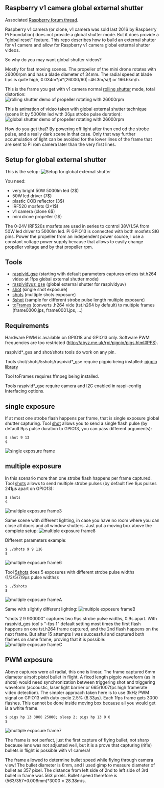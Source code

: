 ## Raspberry v1 camera global external shutter

Associated [Raspberry forum thread](https://www.raspberrypi.org/forums/viewtopic.php?f=43&t=241418).

Raspberry v1 camera (or clone, v1 camera was sold last 2016 by Raspberry Pi Foundation) does not provide a global shutter mode. But it does provide a "global reset" feature. This repo describes how to build an external shutter for v1 camera and allow for Raspberry v1 camera global external shutter videos.

So why do you may want global shutter videos?

Mostly for fast moving scenes. The propeller of the mini drone rotates with 26000rpm and has a blade diameter of 34mm. The radial speed at blade tips is quite high, 0.034m&ast;pi&ast;(26000/60)=46.3m/s(!) or 166.6km/h.


This is the frame you get with v1 camera normal [rolling shutter](https://en.wikipedia.org/wiki/Rolling_shutter) mode, total distortion:  
![rolling shutter demo of propeller rotating with 26000rpm](res/rs.26000rpm.jpg)

This is animation of video taken with global external shutter technique (scene lit by 5000lm led with 36µs strobe pulse duration):   
![global shutter demo of propeller rotating with 26000rpm](res/26000rpm.anim.gif)

How do you get that? By powering off light after then end od the strobe pulse, and a really dark scene in that case. Only that way further accumulation of light can be avoided for the lower lines of the frame that are sent to Pi rom camera later than the very first lines.

## Setup for global external shutter

This is the setup:
![Setup for global external shutter](res/IMG_270519_182616.jpg)

You need:
* very bright 50W 5000lm led (2$)
* 50W led driver (7$)
* plastic COB reflector (3$)
* IRF520 mosfets (2×1$)
* v1 camera (clone 6$)
* mini drone propeller (1$)

The 0-24V IRF520s mosfets are used in series to control 38V/1.5A from 50W led driver to 5000lm led. Pi GPIO13 is connected with both mosfets SIG pins. Power the propeller from an independent power source, I use a constant voltage power supply because that allows to easily change propeller voltage and by that propeller rpm.

## Tools

* [raspivid_gse](tools/raspivid_gse) (starting with default parameters captures enless tst.h264 video at 1fps global external shutter mode)
* [raspividyuz_gse](tools/raspividyuz_gse) (global external shutter for raspividyuv)
* [shot](tools/shot) (single shot exposure)
* [shots](tools/shots) (multiple shots exposure)
* [5shot](tools/5shot) (sample for different strobe pulse length multiple exposure)
* [toFrames](tools/toFrames) (converts .h264 vide (tst.h264 by default) to multiple frames (frame0000.jps, frame0001.jps, ...)

## Requirements

Hardware PWM is available on GPIO18 and GPIO13 only.
Software PWM frequencies are too restricted (http://abyz.me.uk/rpi/pigpio/pigs.html#PFS).

raspivid&ast;_ges and shot/shots tools do work on any pin.

Tools shot/shots/5shots/raspivid&ast;_gse require pigpio being installed:
[pigpio library](http://abyz.me.uk/rpi/pigpio/download.html)

Tool toFrames requires ffmpeg being installed.

Tools raspivid&ast;_gse require camera and I2C enabled in raspi-config Interfacing options.

## single exposure

If at most one strobe flash happens per frame, that is single exposure global shutter capturing. Tool [shot](tools/shot) allows you to send a single flash pulse (by default 9µs pulse duration to GPIO13, you can pass different arguments):

	$ shot 9 13
	$

![single exposure frame](res/single-exposure.1.png)

## multiple exposure

In this scenario more than one strobe flash happens  per frame captured. Tool [shots](tools/shots) allows to send multiple strobe pulses (by default five 9µs pulses 241µs apart on GPIO13):

	$ shots
	$

![multiple exposure frame3](res/multiple-exposure.3.jpg)

Same scene with different lighting, in case you have no room where you can close all doors and all window shutters. Just put a moving box above the complete setup:
![multiple exposure frame8](res/multiple-exposure.8.part.jpg)

Different parameters example:

	$ ./shots 9 9 116
	$

![multiple exposure frame6](res/multiple-exposure.6.jpg)


Tool [5shots](tools/5shots) does 5 exposures with different strobe pulse widths (1/3/5/7/9µs pulse widths):

	$ ./5shots
	$

![multiple exposure frameA](res/multiple-exposure.A.jpg)

Same with slightly different lighting:
![multiple exposure frameB](res/multiple-exposure.B.jpg)

"shots 2 9 900000" captures two 9µs strobe pulse widths, 0.9s apart. With raspivid_ges tool's "-fps 1" default setting most times the first flash happens on one tst.h264 frame captured, and the 2nd flash happens on the next frame. But after 15 attempts I was successful and captured both flashes on same frame, proving that it is possible:
![multiple exposure frameC](res/multiple-exposure.C.jpg)

## PWM exposure

Above captures were all radial, this one is linear. The frame captured 6mm diameter airsoft pistol bullet in flight. A fixed length pigpio waveform (as in shots) would need synchronization between triggering shot and triggering waveform (accoustic, laser light barrier or 665/1007fps high framerate video detection).  The simpler approach taken here is to use 3kHz PWM signal on GPIO13 with duty cycle 2.5% (8.33µs). Each 1fps frame gets 3000 flashes. This cannot be done inside moving box because all you would get is a white frame.

	$ pigs hp 13 3000 25000; sleep 2; pigs hp 13 0 0
	$

![multiple exposure frame7](res/multiple-exposure.7.jpg)

The frame is not perfect, just the first capture of flying bullet, not sharp because lens was not adjusted well, but it is a prove that capturing (rifle) bullets in flight is possible with v1 camera!

The frame allowed to determine bullet speed while flying through camera view! The bullet diameter is 6mm, and I used gimp to measure diameter of bullet as 357 pixel. The distance from left side of 2nd to left side of 3rd bullet in frame was 563 pixels. Bullet speed therefore is (563/357&ast;0.006mm)&ast;3000 = 28.38m/s.


